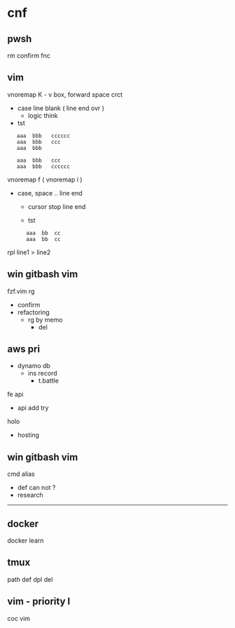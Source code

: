 
# cnf


## pwsh

rm confirm fnc


## vim

vnoremap K  -  v box, forward space crct
- case line blank ( line end ovr )
  - logic think
- tst
```
   aaa  bbb   cccccc
   aaa  bbb   ccc
   aaa  bbb

   aaa  bbb   ccc
   aaa  bbb   cccccc
```


vnoremap f ( vnoremap i )
- case, space .. line end
  - cursor stop line end

  - tst
```
      aaa  bb  cc      
      aaa  bb  cc      
```


rpl line1 > line2


## win gitbash vim

fzf.vim rg
- confirm
- refactoring
  - rg by memo
    - del


## aws pri

- dynamo db
  - ins record
    - t.battle

fe api
- api add try

holo
- hosting


## win gitbash vim

cmd alias
- def can not ?
- research


---

## docker

docker learn


## tmux

path def dpl del


## vim  -  priority l

coc vim



